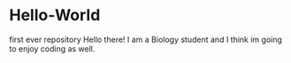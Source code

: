 # Hello-World
first ever repository
Hello there! I am a Biology student and I think im going to enjoy coding as well.
